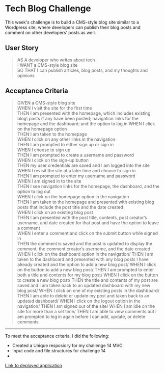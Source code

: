 # Tech Blog Challenge
This week's challenge is to build a CMS-style blog site similar to a Wordpress site, where developers can publish their blog posts and comment on other developers’ posts as well. 

## User Story
> AS A developer who writes about tech\
> I WANT a CMS-style blog site\
> SO THAT I can publish articles, blog posts, and my thoughts and opinions

## Acceptance Criteria
> GIVEN a CMS-style blog site\
> WHEN I visit the site for the first time\
> THEN I am presented with the homepage, which includes existing blog\ posts if any have been posted; navigation links for the homepage and the dashboard; and the option to log in
> WHEN I click on the homepage option\
> THEN I am taken to the homepage\
> WHEN I click on any other links in the navigation\
> THEN I am prompted to either sign up or sign in\
> WHEN I choose to sign up\
> THEN I am prompted to create a username and password\
> WHEN I click on the sign-up button\
> THEN my user credentials are saved and I am logged into the site\
> WHEN I revisit the site at a later time and choose to sign in\
> THEN I am prompted to enter my username and password\
> WHEN I am signed in to the site\
>THEN I see navigation links for the homepage, the dashboard, and the option to log out\
> WHEN I click on the homepage option in the navigation\
> THEN I am taken to the homepage and presented with existing blog posts that include the post title and the date created\
> WHEN I click on an existing blog post\
>THEN I am presented with the post title, contents, post creator’s username, and date created for that post and have the option to leave a comment\
>WHEN I enter a comment and click on the submit button while signed in\
>THEN the comment is saved and the post is updated to display the comment, the comment creator’s username, and the date created\
> WHEN I click on the dashboard option in the navigation/
> THEN I am taken to the dashboard and presented with any blog posts I have already created and the option to add a new blog post/
> WHEN I click on the button to add a new blog post/
> THEN I am prompted to enter both a title and contents for my blog post/
> WHEN I click on the button to create a new blog post/
> THEN the title and contents of my post are saved and I am taken back to an updated dashboard with my new blog post/
> WHEN I click on one of my existing posts in the dashboard/
> THEN I am able to delete or update my post and taken back to an updated dashboard/
> WHEN I click on the logout option in the navigation/
> THEN I am signed out of the site/
> WHEN I am idle on the site for more than a set time/
> THEN I am able to view comments but I am prompted to log in again before I can add, update, or delete comments

---

To meet the acceptance criteria, I did the following:
-  Created a Unique resposiory for my challenge 14 MVC 
-  Input code and file structures for challenge 14
-  

[Link to deployed application]()
